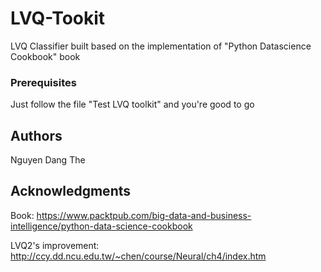 # LVQ-Tookit

LVQ Classifier built based on the implementation of "Python Datascience Cookbook" book

### Prerequisites

Just follow the file "Test LVQ toolkit" and you're good to go

## Authors

Nguyen Dang The

## Acknowledgments

Book: https://www.packtpub.com/big-data-and-business-intelligence/python-data-science-cookbook

LVQ2's improvement: http://ccy.dd.ncu.edu.tw/~chen/course/Neural/ch4/index.htm
